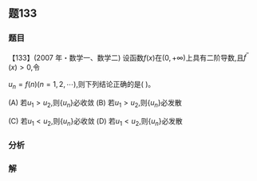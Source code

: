 ## 题133
### 题目
【133】(2007 年・数学一、数学二) 设函数$f( x)$在$( {0, + \infty })$上具有二阶导数,且${f}^{\prime \prime }( x)  > 0$,令

${u}_{n} = f( n) ( {n = 1,2,\cdots })$,则下列结论正确的是( )。

(A) 若${u}_{1} > {u}_{2}$,则$\{  {u}_{n}\}$必收敛 (B) 若${u}_{1} > {u}_{2}$,则$\{  {u}_{n}\}$必发散

(C) 若${u}_{1} < {u}_{2}$,则$\{  {u}_{n}\}$必收敛 (D) 若${u}_{1} < {u}_{2}$,则$\{  {u}_{n}\}$必发散
### 分析

### 解